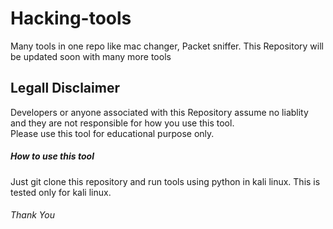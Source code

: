 # Hacking-tools
Many tools in one repo like mac changer, Packet sniffer.
This Repository will be updated soon with many more tools

## Legall Disclaimer
Developers or anyone associated with this Repository assume no liablity and they are not responsible for how you use this tool.                                                 
Please use this tool for educational purpose only.

##### How to use this tool
Just git clone this repository and run tools using python in kali linux.
This is tested only for kali linux.


###### Thank You
